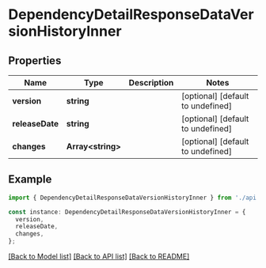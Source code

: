 # DependencyDetailResponseDataVersionHistoryInner

## Properties

| Name            | Type                    | Description | Notes                             |
| --------------- | ----------------------- | ----------- | --------------------------------- |
| **version**     | **string**              |             | [optional] [default to undefined] |
| **releaseDate** | **string**              |             | [optional] [default to undefined] |
| **changes**     | **Array&lt;string&gt;** |             | [optional] [default to undefined] |

## Example

```typescript
import { DependencyDetailResponseDataVersionHistoryInner } from './api';

const instance: DependencyDetailResponseDataVersionHistoryInner = {
  version,
  releaseDate,
  changes,
};
```

[[Back to Model list]](../README.md#documentation-for-models) [[Back to API list]](../README.md#documentation-for-api-endpoints) [[Back to README]](../README.md)
